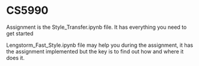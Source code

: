# CS5990
Assignment is the Style_Transfer.ipynb file. It has everything you need to get started

Lengstorm_Fast_Style.ipynb file may help you during the assignment, it has the assignment implemented but the key is to find out how and where it does it.
